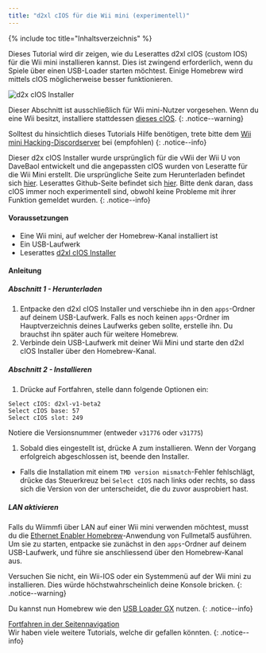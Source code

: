 ```yaml
---
title: "d2xl cIOS für die Wii mini (experimentell)"
---
```


{% include toc title="Inhaltsverzeichnis" %}

Dieses Tutorial wird dir zeigen, wie du Leserattes d2xl cIOS (custom IOS) für die Wii mini installieren kannst. Dies ist zwingend erforderlich, wenn du Spiele über einen USB-Loader starten möchtest. Einige Homebrew wird mittels cIOS möglicherweise besser funktionieren.

![d2x cIOS Installer](/images/cIOS.png)

Dieser Abschnitt ist ausschließlich für Wii mini-Nutzer vorgesehen. Wenn du eine Wii besitzt, installiere stattdessen [dieses cIOS](cios).
{: .notice--warning}

Solltest du hinsichtlich dieses Tutorials Hilfe benötigen, trete bitte dem [Wii mini Hacking-Discordserver](https://discord.gg/6ryxnkS) bei (empfohlen)
{: .notice--info}

Dieser d2x cIOS Installer wurde ursprünglich für die vWii der Wii U von DaveBaol entwickelt und die angepassten cIOS wurden von Leseratte für die Wii Mini erstellt. Die ursprüngliche Seite zum Herunterladen befindet sich [hier](https://wii.leseratte10.de/d2xl-cIOS/). Leserattes Github-Seite befindet sich [hier](https://github.com/Leseratte10/d2xl-cios). Bitte denk daran, dass cIOS immer noch experimentell sind, obwohl keine Probleme mit ihrer Funktion gemeldet wurden.
{: .notice--info}

#### Voraussetzungen

* Eine Wii mini, auf welcher der Homebrew-Kanal installiert ist
* Ein USB-Laufwerk
* Leserattes [d2xl cIOS Installer](/assets/files/d2xl_wii_mini_cIOS_installer_v1_beta2.zip)

#### Anleitung

##### Abschnitt 1 - Herunterladen

1. Entpacke den d2xl cIOS Installer und verschiebe ihn in den `apps`-Ordner auf deinem USB-Laufwerk. Falls es noch keinen `apps`-Ordner im Hauptverzeichnis deines Laufwerks geben sollte, erstelle ihn. Du brauchst ihn später auch für weitere Homebrew.
1. Verbinde dein USB-Laufwerk mit deiner Wii Mini und starte den d2xl cIOS Installer über den Homebrew-Kanal.

##### Abschnitt 2 - Installieren

1. Drücke auf Fortfahren, stelle dann folgende Optionen ein:
```
Select cIOS: d2xl-v1-beta2
Select cIOS base: 57
Select cIOS slot: 249
```

Notiere die Versionsnummer (entweder `v31776` oder `v31775`)
1. Sobald dies eingestellt ist, drücke A zum installieren. Wenn der Vorgang erfolgreich abgeschlossen ist, beende den Installer.
  - Falls die Installation mit einem `TMD version mismatch`-Fehler fehlschlägt, drücke das Steuerkreuz bei `Select cIOS` nach links oder rechts, so dass sich die Version von der unterscheidet, die du zuvor ausprobiert hast.


##### LAN aktivieren
Falls du Wiimmfi über LAN auf einer Wii mini verwenden möchtest, musst du die [Ethernet Enabler Homebrew](/assets/files/Wii_Mini_Ethernet_Enable.zip)-Anwendung von Fullmetal5 ausführen. Um sie zu starten, entpacke sie zunächst in den `apps`-Ordner auf deinem USB-Laufwerk, und führe sie anschliessend über den Homebrew-Kanal aus.

Versuchen Sie nicht, ein Wii-IOS oder ein Systemmenü auf der Wii mini zu installieren. Dies würde höchstwahrscheinlich deine Konsole bricken.
{: .notice--warning}

Du kannst nun Homebrew wie den [USB Loader GX](usbloadergx) nutzen.
{: .notice--info}

[Fortfahren in der Seitennavigation](site-navigation)<br> Wir haben viele weitere Tutorials, welche dir gefallen könnten.
{: .notice--info}
